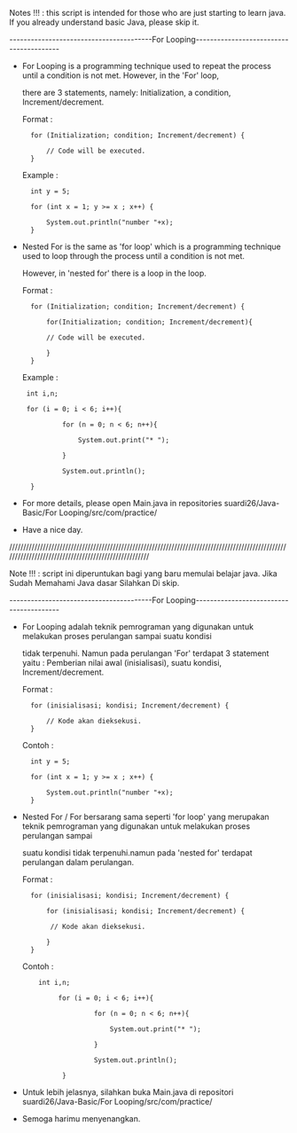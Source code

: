 Notes !!! : this script is intended for those who are just starting to learn java. If you already understand basic Java, please skip it.

----------------------------------------For Looping----------------------------------------

- For Looping is a programming technique used to repeat the process until a condition is not met. However, in the 'For' loop, 

  there are 3 statements, namely: Initialization, a condition, Increment/decrement.
  
  Format :
  
        for (Initialization; condition; Increment/decrement) {
        
            // Code will be executed.
        }
        
  Example :
        
        int y = 5;
        
        for (int x = 1; y >= x ; x++) {
            
            System.out.println("number "+x);
        }    
        
- Nested For is the same as 'for loop' which is a programming technique used to loop through the process until a condition is not met. 

  However, in 'nested for' there is a loop in the loop.
        
  Format :

        for (Initialization; condition; Increment/decrement) {

            for(Initialization; condition; Increment/decrement){

            // Code will be executed.

            }
        }
        
  Example :
  
       int i,n;
       
       for (i = 0; i < 6; i++){
       
                for (n = 0; n < 6; n++){
                
                    System.out.print("* ");
                    
                }
                
                System.out.println();
                
        }
        
- For more details, please open Main.java in repositories suardi26/Java-Basic/For Looping/src/com/practice/

- Have a nice day. 

/////////////////////////////////////////////////////////////////////////////////////////////////////////////////////////////////////////////////////

Note !!! : script ini diperuntukan bagi yang baru memulai belajar java. Jika Sudah Memahami Java dasar Silahkan Di skip.

----------------------------------------For Looping----------------------------------------

- For Looping adalah teknik pemrograman yang digunakan untuk melakukan proses perulangan sampai suatu kondisi 

  tidak terpenuhi. Namun pada perulangan 'For' terdapat 3 statement yaitu : Pemberian nilai awal (inisialisasi), suatu kondisi, Increment/decrement.
  
  Format :
  
        for (inisialisasi; kondisi; Increment/decrement) {
        
            // Kode akan dieksekusi.
        }
        
  Contoh :
        
        int y = 5;
        
        for (int x = 1; y >= x ; x++) {
            
            System.out.println("number "+x);
        } 
        
- Nested For / For bersarang sama seperti 'for loop' yang merupakan teknik pemrograman yang digunakan untuk melakukan proses perulangan sampai 

  suatu kondisi tidak terpenuhi.namun pada 'nested for' terdapat perulangan dalam perulangan.
  
  Format :
  
        for (inisialisasi; kondisi; Increment/decrement) {
        
            for (inisialisasi; kondisi; Increment/decrement) {

             // Kode akan dieksekusi.

            }
        }
            
  Contoh : 
  
          int i,n;

               for (i = 0; i < 6; i++){

                        for (n = 0; n < 6; n++){

                            System.out.print("* ");

                        }

                        System.out.println();

                }
                
- Untuk lebih jelasnya, silahkan buka Main.java di repositori suardi26/Java-Basic/For Looping/src/com/practice/

- Semoga harimu menyenangkan.
        
